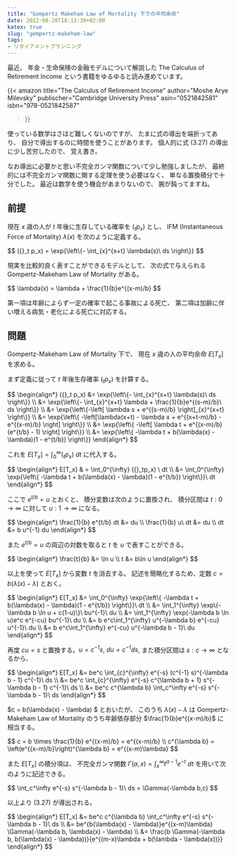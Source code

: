 ```yaml
---
title: "Gompertz Makeham Law of Mortality 下での平均余命"
date: 2022-08-28T18:13:30+02:00
katex: true
slug: "gempertz-makeham-law"
tags:
- リタイアメントプランニング
---
```

最近、
年金・生命保険の金融モデルについて解説した The Calculus of Retirement Income という書籍をゆるゆると読み進めています。

{{< amazon
    title="The Calculus of Retirement Income"
    author="Moshe Arye Milevsky"
    publischer="Cambridge University Press"
    asin="0521842581"
    isbn="978-0521842587"
>}}

使っている数学はさほど難しくないのですが、
たまに式の導出を端折ってあり、
自分で導出するのに時間を使うことがあります。
個人的に式 (3.27) の導出に少し苦労したので、
覚え書き。

なお導出に必要かと思い不完全ガンマ関数について少し勉強しましたが、
最終的には不完全ガンマ関数に関する定理を使う必要はなく、
単なる置換積分で十分でした。
最近は数学を使う機会があまりないので、
腕が鈍ってますね。

## 前提
現在 $x$ 歳の人が $t$ 年後に生存している確率を $({}_tp_x)$ とし、
IFM (Instantaneous Force of Mortality) $\lambda(x)$ を次のように定義する。

<div>
$$ ({}_t p_x) =  \exp{\left\{- \int_{x}^{x+t} \lambda(s)\ ds \right\}} $$
</div>

現実を比較的良く表すことができるモデルとして、
次の式で与えられる Gompertz-Makeham Law of Mortality がある。

<div>
$$ \lambda(x) = \lambda + \frac{1}{b}e^{(x-m)/b} $$
</div>

第一項は年齢によらず一定の確率で起こる事故による死亡、
第二項は加齢に伴い増える病気・老化による死亡に対応する。

## 問題

Gompertz-Makeham Law of Mortality 下で、
現在 $x$ 歳の人の平均余命 $E[T_x]$ を求める。

まず定義に従って $t$ 年後生存確率 $({}_tp_x)$ を計算する。

<div>
$$
\begin{align*}
({}_t p_x) &= \exp{\left\{- \int_{x}^{x+t} \lambda(s)\ ds \right\}} \\
&= \exp{\left\{- \int_{x}^{x+t} \lambda + \frac{1}{b}e^{(s-m)/b}\ ds \right\}} \\
&= \exp{\left\{-\left[ \lambda s + e^{(s-m)/b} \right]_{x}^{x+t} \right\}} \\
&= \exp{\left\{ -\left[\lambda(x+t) - \lambda x + e^{(x+t-m)/b} - e^{(x-m)/b}  \right] \right\}} \\
&= \exp{\left\{ -\left[ \lambda t + e^{(x-m)/b}(e^{t/b} - 1) \right] \right\}} \\
&= \exp{\left\{ -\lambda t + b(\lambda(x) - \lambda)(1 - e^{t/b}) \right\}}
\end{align*}
$$
</div>

これを $E[T_x] = \int_0^{\infty} ({}_tp_x)\ dt$ に代入する。

<div>
$$
\begin{align*}
E[T_x] & = \int_0^{\infty} ({}_tp_x) \ dt \\
&= \int_0^{\infty} \exp{\left\{ -\lambda t + b(\lambda(x) - \lambda)(1 - e^{t/b}) \right\}}\ dt
\end{align*}
$$
</div>

ここで $e^{t/b} = u$ とおくと、
積分変数は次のように置換され、
積分区間は $t: 0 \rightarrow \infty$ に対して $u: 1 \rightarrow \infty$ になる。
<div>
$$
\begin{align*}
\frac{1}{b} e^{t/b} dt &= du \\
\frac{1}{b} u\ dt &= du \\
dt &= b u^{-1} du
\end{align*}
$$
</div>

また $e^{t/b} = u$ の両辺の対数を取ると $t$ を $u$ で表すことができる。
<div>
$$
\begin{align*}
\frac{t}{b} &= \ln u \\
t &= b\ln u
\end{align*}
$$
</div>

以上を使って $E[T_x]$ から変数 $t$ を消去する。
記述を簡略化するため、定数 $c = b(\lambda(x) - \lambda)$ とおく。

<div>
$$
\begin{align*}
E[T_x] &= \int_0^{\infty} \exp{\left\{ -\lambda t + b(\lambda(x) - \lambda)(1 - e^{t/b}) \right\}}\ dt \\
&= \int_1^{\infty} \exp\{-\lambda b \ln u + c(1-u)\}\ bu^{-1}\ du \\
&= \int_1^{\infty} \exp(-\lambda b \ln u)e^c e^{-cu} bu^{-1}\ du \\
&= b e^c\int_1^{\infty} u^{-\lambda b} e^{-cu} u^{-1}\ du \\
&= b e^c\int_1^{\infty} e^{-cu} u^{-\lambda b - 1}\ du
\end{align*}
$$
</div>

再度 $cu = s$ と置換する。$u = c^{-1} s$, $du = c^{-1} ds$, また積分区間は $s: c \rightarrow \infty$ となるから、

<div>
$$
\begin{align*}
E[T_x] &= be^c \int_{c}^{\infty} e^{-s} (c^{-1} s)^{-\lambda b - 1} c^{-1}\ ds \\
&= be^c \int_{c}^{\infty} e^{-s} c^{\lambda b + 1} s^{-\lambda b - 1} c^{-1}\ ds \\
&= be^c c^{\lambda b} \int_c^\infty e^{-s} s^{-\lambda b - 1}\ ds
\end{align*}
$$
</div>

$c = b(\lambda(x) - \lambda) $ とおいたが、
このうち $\lambda(x) - \lambda$ は Gompertz-Makeham Law of Mortality のうち年齢依存部分 $\frac{1}{b}e^{(x-m)/b}$ に相当する。

<div>
$$
c = b \times \frac{1}{b} e^{(x-m)/b} = e^{(x-m)/b} \\
c^{\lambda b} = \left(e^{(x-m)/b}\right)^{\lambda b} = e^{(x-m)\lambda}
$$
</div>

また $E[T_x]$ の積分項は、
不完全ガンマ関数 $\Gamma(a,x) = \int_x^\infty t^{a-1} e^{-t}\ dt$ を用いて次のように記述できる。

<div>
$$
\int_c^\infty e^{-s} s^{-\lambda b - 1}\ ds = \Gamma(-\lambda b,c)
$$
</div>

以上より (3.27) が導出される。
<div>
$$
\begin{align*}
E[T_x] &= be^c c^{\lambda b} \int_c^\infty e^{-s} s^{-\lambda b - 1}\ ds \\
&= be^{b(\lambda(x) - \lambda)}e^{(x-m)\lambda} \Gamma(-\lambda b, \lambda(x) - \lambda) \\
&= \frac{b \Gamma(-\lambda b, b(\lambda(x) - \lambda))}{e^{(m-x)\lambda + b(\lambda - \lambda(x))}}
\end{align*}
$$
</div>
